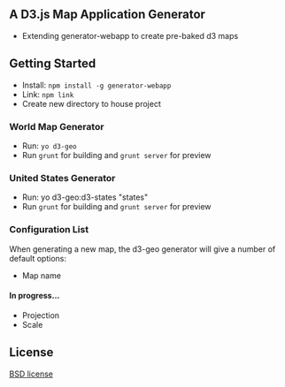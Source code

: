 ## A D3.js Map Application Generator
- Extending generator-webapp to create pre-baked d3 maps

## Getting Started

- Install: `npm install -g generator-webapp`
- Link: `npm link`
- Create new directory to house project

### World Map Generator
- Run: `yo d3-geo`
- Run `grunt` for building and `grunt server` for preview

### United States Generator
- Run: yo d3-geo:d3-states "states"
- Run `grunt` for building and `grunt server` for preview

### Configuration List
When generating a new map, the d3-geo generator will give a number of default options: 
- Map name
#### In progress...
- Projection
- Scale

## License

[BSD license](http://opensource.org/licenses/bsd-license.php)
